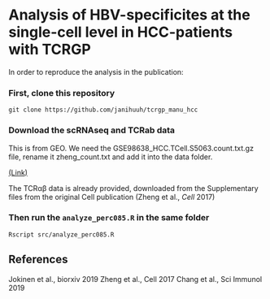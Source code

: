 # Analysis of HBV-specificites at the single-cell level in HCC-patients with TCRGP

In order to reproduce the analysis in the publication:

### First, clone this repository

```
git clone https://github.com/janihuuh/tcrgp_manu_hcc
```

### Download the scRNAseq and TCRab data
This is from GEO. We need the GSE98638_HCC.TCell.S5063.count.txt.gz file, rename it zheng_count.txt and add it into the data folder.

[(Link)](https://www.ncbi.nlm.nih.gov/geo/query/acc.cgi?acc=GSE98638)

The TCR&alpha;&beta; data is already provided, downloaded from the Supplementary files from the original Cell publication (Zheng et al., *Cell* 2017)

### Then run the ``` analyze_perc085.R ``` in the same folder

```
Rscript src/analyze_perc085.R
```

## References
Jokinen et al., biorxiv 2019
Zheng et al., Cell 2017
Chang et al., Sci Immunol 2019
